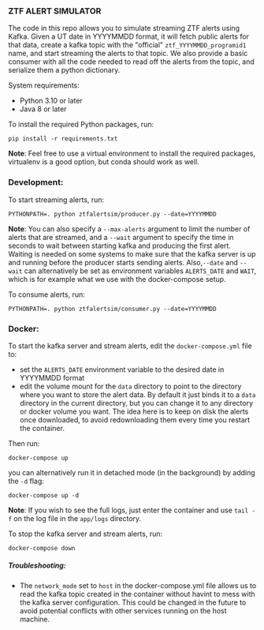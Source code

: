 ### ZTF ALERT SIMULATOR

The code in this repo allows you to simulate streaming ZTF alerts using Kafka. Given a UT date in YYYYMMDD format, it will fetch public alerts for that data, create a kafka topic with the "official" `ztf_YYYYMMDD_programid1` name, and start streaming the alerts to that topic. We also provide a basic consumer with all the code needed to read off the alerts from the topic, and serialize them a python dictionary.

System requirements:
- Python 3.10 or later
- Java 8 or later

To install the required Python packages, run:
```
pip install -r requirements.txt
```
**Note**: Feel free to use a virtual environment to install the required packages, virtualenv is a good option, but conda should work as well.

### Development:
To start streaming alerts, run:
```
PYTHONPATH=. python ztfalertsim/producer.py --date=YYYYMMDD
```

**Note**: You can also specify a `--max-alerts` argument to limit the number of alerts that are streamed, and a `--wait` argument to specify the time in seconds to wait between starting kafka and producing the first alert. Waiting is needed on some systems to make sure that the kafka server is up and running before the producer starts sending alerts. Also,`--date` and `--wait` can alternatively be set as environment variables `ALERTS_DATE` and `WAIT`, which is for example what we use with the docker-compose setup.

To consume alerts, run:
```
PYTHONPATH=. python ztfalertsim/consumer.py --date=YYYYMMDD
```

### Docker:
To start the kafka server and stream alerts, edit the `docker-compose.yml` file to:
- set the `ALERTS_DATE` environment variable to the desired date in YYYYMMDD format
- edit the volume mount for the `data` directory to point to the directory where you want to store the alert data. By default it just binds it to a `data` directory in the current directory, but you can change it to any directory or docker volume you want. The idea here is to keep on disk the alerts once downloaded, to avoid redownloading them every time you restart the container.

Then run:
```
docker-compose up
```

you can alternatively run it in detached mode (in the background) by adding the `-d` flag:
```
docker-compose up -d
```

**Note**: If you wish to see the full logs, just enter the container and use `tail -f` on the log file in the `app/logs` directory.

To stop the kafka server and stream alerts, run:
```
docker-compose down
```

##### Troubleshooting:
- The `network_mode` set to `host` in the docker-compose.yml file allows us to read the kafka topic created in the container without havint to mess with the kafka server configuration. This could be changed in the future to avoid potential conflicts with other services running on the host machine.